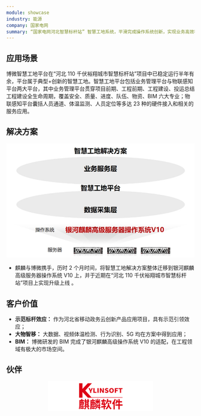 ```yaml
---
module: showcase
industry: 能源
company: 国家电网
summary: “国家电网河北智慧标杆站” 智慧工地系统，平滑完成操作系统创新，实现业务高效稳定运行
---
```


<div class="markdown">


## 应用场景

博微智慧工地平台在“河北 110 千伏裕翔城市智慧标杆站”项目中已稳定运行半年有余，平台属于典型+创新的智慧工地。智慧工地平台包括业务管理平台与物联感知平台两大平台，其中业务管理平台贯穿项目前期、工程前期、工程建设、投运总结工程建设全生命周期，覆盖安全、质量、进度、队伍、物资、BIM 六大专业；物联感知平台囊括人员通道、体温监测、人员定位等多达 23 种的硬件接入和相关的服务应用。

## 解决方案

<div align="center"><img src="./e4.jpg"/></div>

- 麒麟与博微携手，历时 2 个月时间，将智慧工地解决方案整体迁移到银河麒麟高级服务器操作系统 V10 上，并于近期在“河北 110 千伏裕翔城市智慧标杆站”项目上实现升级上线 。

## 客户价值

- **示范标杆效应：** 作为河北省移动政务云创新产品应用项目，具有示范引领效应；
- **大物智移：** 大数据、视频体温检测、行为识别、5G 均在方案中得到应用；
- **BIM：** 博微研发的 BIM 完成了银河麒麟高级操作系统 V10 的适配，在工程领域有极大的市场空间。

## 伙伴

<div align="center"><img src="./qiling.png"/></div>

</div>

